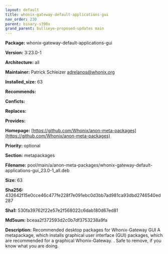 ```yaml
---
layout: default
title: whonix-gateway-default-applications-gui
nav_order: 230
parent: binary-s390x
grand_parent: bullseye-proposed-updates main
---
```


**Package:** whonix-gateway-default-applications-gui

**Version:** 3:23.0-1

**Architecture:**  all

**Maintainer:**  Patrick Schleizer <adrelanos@whonix.org>

**Installed_size:**  63

**Recommends:**  

**Conficts:**  

**Replaces:**  

**Provides:**  

**Homepage:**  [https://github.com/Whonix/anon-meta-packages](https://github.com/Whonix/anon-meta-packages)

**Priority:**  optional

**Section:** metapackages

**Filename:**  pool/main/a/anon-meta-packages/whonix-gateway-default-applications-gui_23.0-1_all.deb

**Size:**  63

**Sha256:**  432642f15e0cce46c477fe228f7e091ebc0d3bb7ad981ca93dbd2746540ed287

**Sha1:**  530fa39762f22e57e2f568022c6dab180d67ed81

**Md5sum:**  bceaa2f372593d2c0b7df3753238a9fa

**Description:** Recommended desktop packages for Whonix-Gateway GUI
 A metapackage, which installs graphical user interface (GUI) packages,
 which are recommended for a graphical Whonix-Gateway.
 .
 Safe to remove, if you know what you are doing.


